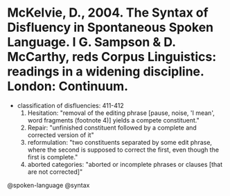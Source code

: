 # McKelvie, D., 2004. The Syntax of Disfluency in Spontaneous Spoken Language. I G. Sampson & D. McCarthy, reds Corpus Linguistics: readings in a widening discipline. London: Continuum.

- classification of disfluencies: 411-412
  1. Hesitation: "removal of the editing phrase [pause, noise, 'I mean', word fragments (footnote 4)] yields a compete constituent."
  2. Repair: "unfinished constituent followed by a complete and corrected version of it"
  3. reformulation: "two constituents separated by some edit phrase, where the second is supposed to correct the first, even though the first is complete."
  4. aborted categories: "aborted or incomplete phrases or clauses [that are not corrected]"

@spoken-language
@syntax
